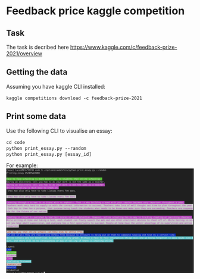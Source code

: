 # Feedback price kaggle competition

## Task

The task is decribed here https://www.kaggle.com/c/feedback-prize-2021/overview

## Getting the data

Assuming you have kaggle CLI installed:
```
kaggle competitions download -c feedback-prize-2021
```

## Print some data
Use the following CLI to visualise an essay:
```
cd code
python print_essay.py --random
python print_essay.py [essay_id]
```
For example:
![screenshot](screenshot.png "Visualising a random essay with discourse elements highlighted")